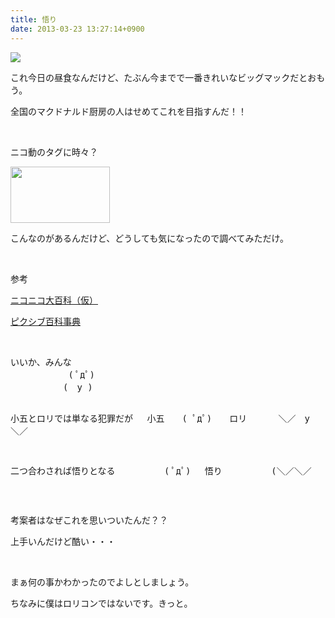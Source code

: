 ```yaml
---
title: 悟り
date: 2013-03-23 13:27:14+0900
---
```

<p><img src="https://lh6.googleusercontent.com/-Cf5yznWwcGg/UU0rmb_7HgI/AAAAAAAABxc/yIAhIBnuvjg/s640/IMG_0313.JPG" /></p>
<p>これ今日の昼食なんだけど、たぶん今までで一番きれいなビッグマックだとおもう。</p>
<p>全国のマクドナルド厨房の人はせめてこれを目指すんだ！！</p>
<p>&nbsp;</p>
<p>ニコ動のタグに時々？</p>
<p><img src="https://lh3.googleusercontent.com/-RiRdZfZdxII/UU0ttl3PCWI/AAAAAAAABxk/TL5YdNF-4T0/s800/Screenshot%2520from%25202013-03-23%252013%253A16%253A14.png" height="90" width="159" /></p>
<p>こんなのがあるんだけど、どうしても気になったので調べてみただけ。</p>
<p>&nbsp;</p>
<p>参考</p>
<p><a href="http://dic.nicovideo.jp/a/%E5%B0%8F%E4%BA%94%E3%83%AD%E3%83%AA">ニコニコ大百科（仮）</a></p>
<p><a href="http://dic.pixiv.net/a/%E5%B0%8F%E4%BA%94%E3%83%AD%E3%83%AA">ピクシブ百科事典</a></p>
<p>&nbsp;</p>
<pre class="type" name="code">
いいか、みんな 
　　　　　 　( ﾟдﾟ) 
　　　　　　(　y ) 

小五とロリでは単なる犯罪だが 
　小五　　( ﾟдﾟ)　　ロリ 
　　　＼／　y ＼／ 

二つ合わされば悟りとなる 
　　　　　( ﾟдﾟ)　 悟り 
　　　　　(＼／＼／ 
</pre>
<p>&nbsp;</p>
<p>考案者はなぜこれを思いついたんだ？？</p>
<p>上手いんだけど酷い・・・</p>
<p>&nbsp;</p>
<p>まぁ何の事かわかったのでよしとしましょう。</p>
<p>ちなみに僕はロリコンではないです。きっと。</p>
